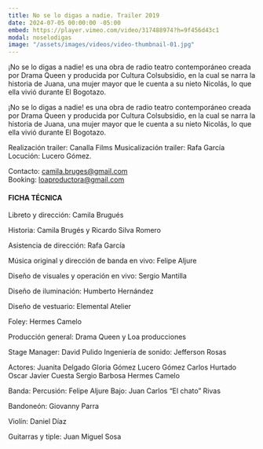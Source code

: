 ```yaml
---
title: No se lo digas a nadie. Trailer 2019
date: 2024-07-05 00:00:00 -05:00
embed: https://player.vimeo.com/video/317488974?h=9f456d43c1
modal: noselodigas
image: "/assets/images/videos/video-thumbnail-01.jpg"
---
```


¡No se lo digas a nadie! es una obra de radio teatro contemporáneo creada por Drama Queen y producida por Cultura Colsubsidio, en la cual  se narra la historia de Juana, una mujer mayor que le cuenta a su nieto Nicolás, lo que ella vivió durante El Bogotazo.

¡No se lo digas a nadie! es una obra de radio teatro contemporáneo creada por Drama Queen y producida por Cultura Colsubsidio, en la cual  se narra la historia de Juana, una mujer mayor que le cuenta a su nieto Nicolás, lo que ella vivió durante El Bogotazo.

Realización trailer: Canalla Films Musicalización trailer: Rafa García Locución: Lucero Gómez.

Contacto: camila.bruges@gmail.com<br>
Booking: loaproductora@gmail.com

#### FICHA TÉCNICA

Libreto y dirección: Camila Brugués

Historia: Camila Brugés y Ricardo Silva Romero

Asistencia de dirección: Rafa García

Música original y dirección de banda en vivo: Felipe Aljure

Diseño de visuales y operación en vivo: Sergio Mantilla

Diseño de iluminación: Humberto Hernández

Diseño de vestuario: Elemental Atelier

Foley: Hermes Camelo

Producción general: Drama Queen y Loa producciones

Stage Manager: David Pulido Ingeniería de sonido: Jefferson Rosas

Actores: Juanita Delgado Gloria Gómez Lucero Gómez Carlos Hurtado Oscar Javier Cuesta Sergio Barbosa Hermes Camelo

Banda: Percusión: Felipe Aljure Bajo: Juan Carlos “El chato” Rivas

Bandoneón: Giovanny Parra

Violín: Daniel Díaz

Guitarras y tiple: Juan Miguel Sosa